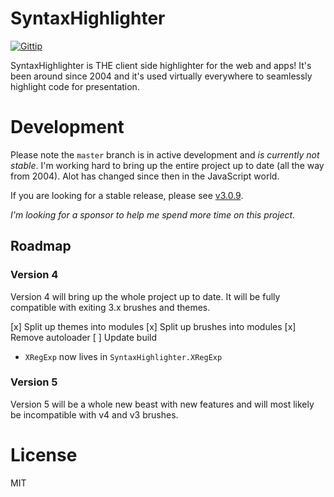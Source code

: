 # SyntaxHighlighter

[![Gittip](http://img.shields.io/gittip/alexgorbatchev.svg)](https://www.gittip.com/syntaxhighlighter/)

SyntaxHighlighter is THE client side highlighter for the web and apps! It's been around since
2004 and it's used virtually everywhere to seamlessly highlight code for presentation.

# Development

Please note the `master` branch is in active development and *is currently not stable*. I'm working hard to bring up the entire project up to date (all the way from 2004). Alot has changed since then in the JavaScript world.

If you are looking for a stable release, please see [v3.0.9](https://github.com/syntaxhighlighter/syntaxhighlighter/releases/tag/v3.0.9).

*I'm looking for a sponsor to help me spend more time on this project.*

## Roadmap

### Version 4

Version 4 will bring up the whole project up to date. It will be fully compatible with exiting 3.x brushes and themes.

[x] Split up themes into modules
[x] Split up brushes into modules
[x] Remove autoloader
[ ] Update build

* `XRegExp` now lives in `SyntaxHighlighter.XRegExp`

### Version 5

Version 5 will be a whole new beast with new features and will most likely be incompatible with v4 and v3 brushes.

# License

MIT

